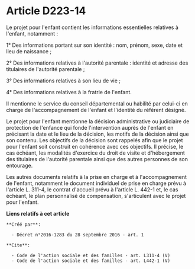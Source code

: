 # Article D223-14

Le projet pour l'enfant contient les informations essentielles relatives à l'enfant, notamment : 

1° Des informations portant sur son identité : nom, prénom, sexe, date et lieu de naissance ; 

2° Des informations relatives à l'autorité parentale : identité et adresse des titulaires de l'autorité parentale ; 

3° Des informations relatives à son lieu de vie ; 

4° Des informations relatives à la fratrie de l'enfant. 

Il mentionne le service du conseil départemental ou habilité par celui-ci en charge de l'accompagnement de l'enfant et
l'identité du référent désigné. 

Le projet pour l'enfant mentionne la décision administrative ou judiciaire de protection de l'enfance qui fonde
l'intervention auprès de l'enfant en précisant la date et le lieu de la décision, les motifs de la décision ainsi que son
contenu. Les objectifs de la décision sont rappelés afin que le projet pour l'enfant soit construit en cohérence avec ces
objectifs. Il précise, le cas échéant, les modalités d'exercice du droit de visite et d'hébergement des titulaires de
l'autorité parentale ainsi que des autres personnes de son entourage. 

Les autres documents relatifs à la prise en charge et à l'accompagnement de l'enfant, notamment le document individuel de
prise en charge prévu à l'article L. 311-4, le contrat d'accueil prévu à l'article L. 442-1 et, le cas échéant, le plan
personnalisé de compensation, s'articulent avec le projet pour l'enfant.

**Liens relatifs à cet article**

	**Créé par**:

	  - Décret n°2016-1283 du 28 septembre 2016 - art. 1

	**Cite**:

	  - Code de l'action sociale et des familles - art. L311-4 (V)
	  - Code de l'action sociale et des familles - art. L442-1 (V)
